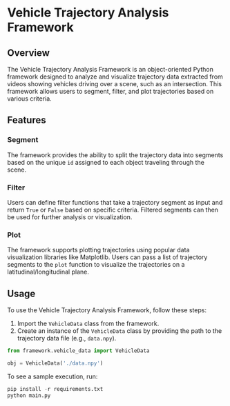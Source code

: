 # Vehicle Trajectory Analysis Framework

## Overview

The Vehicle Trajectory Analysis Framework is an object-oriented Python framework designed to analyze and visualize trajectory data extracted from videos showing vehicles driving over a scene, such as an intersection. This framework allows users to segment, filter, and plot trajectories based on various criteria.

## Features

### Segment

The framework provides the ability to split the trajectory data into segments based on the unique `id` assigned to each object traveling through the scene.

### Filter

Users can define filter functions that take a trajectory segment as input and return `True` or `False` based on specific criteria. Filtered segments can then be used for further analysis or visualization.

### Plot

The framework supports plotting trajectories using popular data visualization libraries like Matplotlib. Users can pass a list of trajectory segments to the `plot` function to visualize the trajectories on a latitudinal/longitudinal plane.

## Usage

To use the Vehicle Trajectory Analysis Framework, follow these steps:

1. Import the `VehicleData` class from the framework.
2. Create an instance of the `VehicleData` class by providing the path to the trajectory data file (e.g., `data.npy`).

```python
from framework.vehicle_data import VehicleData

obj = VehicleData('./data.npy')
```

To see a sample execution,  run:
```python
pip install -r requirements.txt
python main.py

```
